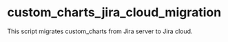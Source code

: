 # custom_charts_jira_cloud_migration
This script migrates custom_charts from Jira server to Jira cloud.
